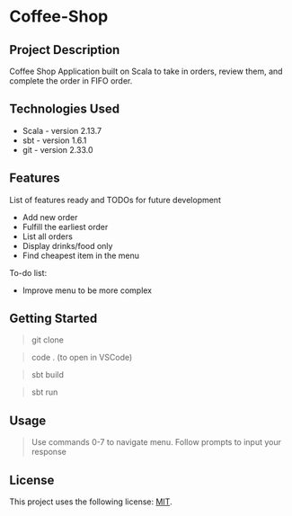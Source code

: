# Coffee-Shop

## Project Description

Coffee Shop Application built on Scala to take in orders, review them, and complete the order in FIFO order.

## Technologies Used

* Scala - version 2.13.7
* sbt - version 1.6.1
* git - version 2.33.0

## Features

List of features ready and TODOs for future development
* Add new order
* Fulfill the earliest order
* List all orders
* Display drinks/food only
* Find cheapest item in the menu

To-do list:
* Improve menu to be more complex

## Getting Started
   
> git clone <project url>
   
> code . (to open in VSCode)
   
> sbt build
   
> sbt run

## Usage

> Use commands 0-7 to navigate menu. Follow prompts to input your response

## License

This project uses the following license: [MIT](https://opensource.org/licenses/MIT).

